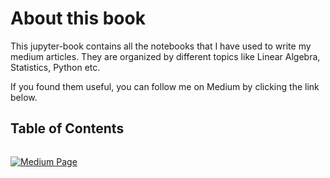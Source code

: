 # About this book


This jupyter-book contains all the notebooks that I have used to write my medium articles. They are organized by different topics like Linear Algebra, Statistics, Python etc. 

If you found them useful, you can follow me on Medium by clicking the link below. 

## Table of Contents 
```{tableofcontents}
```

<a href="https://medium.com/@priyankshroff" target="_blank"><img src="https://img.shields.io/badge/Support-Follow%20me%20on%20Medium-lightgrey?style=flat-square&logo=appveyor.svg" alt="Medium Page"></a>